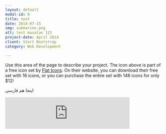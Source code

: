 ```yaml
---
layout: default
modal-id: 6
title: test
date: 2014-07-15
img: submarine.png
alt: test masalan 123
project-date: April 2014
client: Start Bootstrap
category: Web Development

---
```


Use this area of the page to describe your project. The icon above is part of a free icon set by <a href="https://sellfy.com/p/8Q9P/jV3VZ/">Flat Icons</a>. On their website, you can download their free set with 16 icons, or you can purchase the entire set with 146 icons for only $12!

اینحا هم فارسی

<iframe src="https://anchor.fm/shiryakhat/embed/episodes/Coronatimes---Spring-is-inside-our-homes-S03E06-ebmlp9" height="102px" width="400px" frameborder="0" scrolling="no"></iframe>
